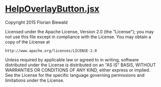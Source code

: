 

<!-- Start components/HelpOverlayButton.jsx -->

# [HelpOverlayButton.jsx](HelpOverlayButton.jsx)

Copyright 2015 Florian Biewald

Licensed under the Apache License, Version 2.0 (the "License");
you may not use this file except in compliance with the License.
You may obtain a copy of the License at

    http://www.apache.org/licenses/LICENSE-2.0

Unless required by applicable law or agreed to in writing, software
distributed under the License is distributed on an "AS IS" BASIS,
WITHOUT WARRANTIES OR CONDITIONS OF ANY KIND, either express or implied.
See the License for the specific language governing permissions and
limitations under the License.

<!-- End components/HelpOverlayButton.jsx -->

